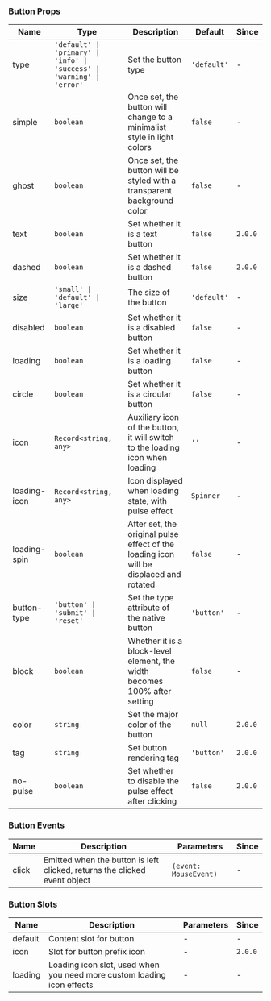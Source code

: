 ### Button Props

| Name         | Type                                                                    | Description                                                                            | Default     | Since   |
| ------------ | ----------------------------------------------------------------------- | -------------------------------------------------------------------------------------- | ----------- | ------- |
| type         | `'default' \| 'primary' \| 'info' \| 'success' \| 'warning' \| 'error'` | Set the button type                                                                    | `'default'` | -       |
| simple       | `boolean`                                                               | Once set, the button will change to a minimalist style in light colors                 | `false`     | -       |
| ghost        | `boolean`                                                               | Once set, the button will be styled with a transparent background color                | `false`     | -       |
| text         | `boolean`                                                               | Set whether it is a text button                                                        | `false`     | `2.0.0` |
| dashed       | `boolean`                                                               | Set whether it is a dashed button                                                      | `false`     | `2.0.0` |
| size         | `'small' \| 'default' \| 'large'`                                       | The size of the button                                                                 | `'default'` | -       |
| disabled     | `boolean`                                                               | Set whether it is a disabled button                                                    | `false`     | -       |
| loading      | `boolean`                                                               | Set whether it is a loading button                                                     | `false`     | -       |
| circle       | `boolean`                                                               | Set whether it is a circular button                                                    | `false`     | -       |
| icon         | `Record<string, any>`                                                   | Auxiliary icon of the button, it will switch to the loading icon when loading          | `''`        | -       |
| loading-icon | `Record<string, any>`                                                   | Icon displayed when loading state, with pulse effect                                   | `Spinner`   | -       |
| loading-spin | `boolean`                                                               | After set, the original pulse effect of the loading icon will be displaced and rotated | `false`     | -       |
| button-type  | `'button' \| 'submit' \| 'reset'`                                       | Set the type attribute of the native button                                            | `'button'`  | -       |
| block        | `boolean`                                                               | Whether it is a block-level element, the width becomes 100% after setting              | `false`     | -       |
| color        | `string`                                                                | Set the major color of the button                                                      | `null`      | `2.0.0` |
| tag          | `string`                                                                | Set button rendering tag                                                               | `'button'`  | `2.0.0` |
| no-pulse     | `boolean`                                                               | Set whether to disable the pulse effect after clicking                                 | `false`     | `2.0.0` |

### Button Events

| Name  | Description                                                               | Parameters            | Since |
| ----- | ------------------------------------------------------------------------- | --------------------- | ----- |
| click | Emitted when the button is left clicked, returns the clicked event object | `(event: MouseEvent)` | -     |

### Button Slots

| Name    | Description                                                            | Parameters | Since   |
| ------- | ---------------------------------------------------------------------- | ---------- | ------- |
| default | Content slot for button                                                | -          | -       |
| icon    | Slot for button prefix icon                                            | -          | `2.0.0` |
| loading | Loading icon slot, used when you need more custom loading icon effects | -          | -       |
